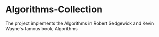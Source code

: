 # Algorithms-Collection
The project implements the Algorithms in Robert Sedgewick and Kevin Wayne's famous book, Algorithms
